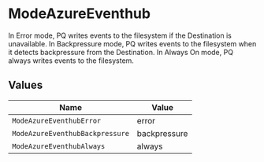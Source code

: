 # ModeAzureEventhub

In Error mode, PQ writes events to the filesystem if the Destination is unavailable. In Backpressure mode, PQ writes events to the filesystem when it detects backpressure from the Destination. In Always On mode, PQ always writes events to the filesystem.


## Values

| Name                            | Value                           |
| ------------------------------- | ------------------------------- |
| `ModeAzureEventhubError`        | error                           |
| `ModeAzureEventhubBackpressure` | backpressure                    |
| `ModeAzureEventhubAlways`       | always                          |
